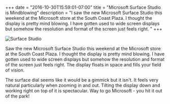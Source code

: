 +++
date = "2016-10-30T15:59:01-07:00"
title = "Microsoft Surface Studio is Mindblowing"
description = "I saw the new Microsoft Surface Studio this weekend at the Microsoft store at the South Coast Plaza. I thought the display is pretty mind blowing. I have gotten used to wide screen displays but somehow the resolution and format of the screen just feels right. "
+++

![Surface Studio](/img/Surface_Studio.jpg)

Saw the new Microsoft Surface Studio this weekend at the Microsoft store at the South Coast Plaza. I thought the display is pretty mind blowing. I have gotten used to wide screen displays but somehow the resolution and format of the screen just feels right. The display floats in space and fills your field of vision.

The surface dial seems like it would be a gimmick but it isn't. It feels very natural particularly when zooming in and out. Tilting the display down and working right on top of it is spectacular. Way to go Microsoft - you hit it out of the park!
